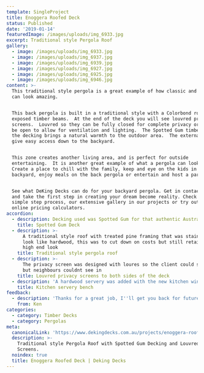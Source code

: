 ```yaml
---
template: SingleProject
title: Enoggera Roofed Deck
status: Published
date: '2019-01-14'
featuredImage: /images/uploads/img_6933.jpg
excerpt: Traditional style Pergola Roof
gallery:
  - image: /images/uploads/img_6933.jpg
  - image: /images/uploads/img_6937.jpg
  - image: /images/uploads/img_6939.jpg
  - image: /images/uploads/img_6927.jpg
  - image: /images/uploads/img_6925.jpg
  - image: /images/uploads/img_6946.jpg
content: >-
  This traditional style pergola is a great example of how classic and simple
  can look amazing.


  This back pergola is built in a traditional style with a Colorbond roof and
  exposed timber beams.  At the end of the deck you will see louvred privacy
  screens.  Louvred so they can be fully closed for complete privacy or they can
  be open to allow for ventilation and lighting.  The Spotted Gum timber used in
  the decking brings a natural warmth to the outdoor area.  The external stairs
  give easy access down to the backyard.


  This zone creates another living area, and is perfect for outside
  entertaining.  It is another great example of what a pergola can look like. 
  Create a place to chill with the family, keep and eye on the kids in the
  backyard, enjoy meals on the back pergola or entertain and host a party.


  See what DeKing Decks can do for your backyard pergola. Get in contact today
  and take the first step in creating your dream become reality. Check out our 6
  simple step process, our extensive gallery in our projects or try out our
  online pricing calculators.
accordion:
  - description: Decking used was Spotted Gum for that authentic Australian look and feel
    title: Spotted Gum Deck
  - description: >-
      A traditional style roof with treated pine framing that was stained to
      look like hardwood, this was to cut down on costs but still retain the
      high end look
    title: Traditional style pergola roof
  - description: >-
      The privacy screen was designed with loures so the client could see out
      but neighbours couldnt see in
    title: Louvred privacy screens to both sides of the deck
  - description: 'A hardwood servery was added with the new kitchen windows '
    title: Kitchen servery bench
feedback:
  - description: 'Thanks for a great job, I''ll get you back for future works.'
    from: Ken
categories:
  - category: Timber Decks
  - category: Pergolas
meta:
  canonicalLink: 'https://www.dekingdecks.com.au/projects/enoggera-roofed-deck/'
  description: >-
    Traditional style Pergola Roof with Spotted Gum Decking and Louvred Privacy
    Screens.
  noindex: true
  title: Enoggera Roofed Deck | Deking Decks
---
```


